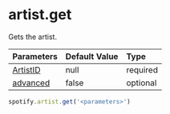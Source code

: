 # artist.get
Gets the artist.

|Parameters|Default Value|Type|
|:--|:--|:--|
|[ArtistID](artist/parameters/artistid)|null|required|
|[advanced](/advanced)|false|optional|

```js
spotify.artist.get('<parameters>')
```